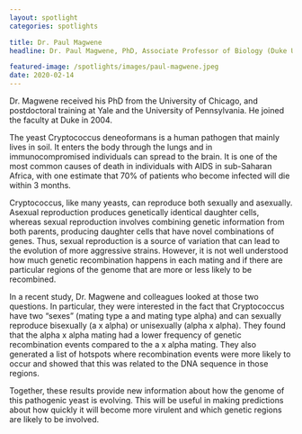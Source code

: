 ```yaml
---
layout: spotlight
categories: spotlights

title: Dr. Paul Magwene
headline: Dr. Paul Magwene, PhD, Associate Professor of Biology (Duke University). <p> Dr. Magwene is a yeast geneticist whose work uses both wet lab and computational approaches. He is the director of the Computational Biology and Bioinformatics PhD program at Duke.

featured-image: /spotlights/images/paul-magwene.jpeg
date: 2020-02-14
---
```


Dr. Magwene received his PhD from the University of Chicago, and postdoctoral training at Yale and the University of Pennsylvania. He joined the faculty at Duke in 2004.

The yeast Cryptococcus deneoformans is a human pathogen that mainly lives in soil. It enters the body through the lungs and in immunocompromised individuals can spread to the brain. It is one of the most common causes of death in individuals with AIDS in sub-Saharan Africa, with one estimate that 70% of patients who become infected will die within 3 months.

Cryptococcus, like many yeasts, can reproduce both sexually and asexually. Asexual reproduction produces genetically identical daughter cells, whereas sexual reproduction involves combining genetic information from both parents, producing daughter cells that have novel combinations of genes. Thus, sexual reproduction is a source of variation that can lead to the evolution of more aggressive strains. However, it is not well understood how much genetic recombination happens in each mating and if there are particular regions of the genome that are more or less likely to be recombined.

In a recent study, Dr. Magwene and colleagues looked at those two questions. In particular, they were interested in the fact that Cryptococcus have two “sexes” (mating type a and mating type alpha) and can sexually reproduce bisexually (a x alpha) or unisexually (alpha x alpha). They found that the alpha x alpha mating had a lower frequency of genetic recombination events compared to the a x alpha mating. They also generated a list of hotspots where recombination events were more likely to occur and showed that this was related to the DNA sequence in those regions.

Together, these results provide new information about how the genome of this pathogenic yeast is evolving. This will be useful in making predictions about how quickly it will become more virulent and which genetic regions are likely to be involved.